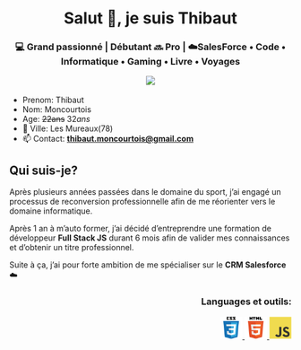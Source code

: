 <h1 align="center">Salut 👋, je suis Thibaut</h1>
<h3 align="center">💻 Grand passionné | Débutant 🔜 Pro | ☁️SalesForce • Code • Informatique • Gaming • Livre • Voyages</h3>

<p style="margin: 15px;" align="center">
    <img src="https://readme-typing-svg.herokuapp.com?duration=2000&color=EBD41B&center=true&vCenter=true&lines=developer+fullstack;sushi+lover;code+for+life">
</p>

- Prenom: Thibaut
- Nom: Moncourtois
- Age: ~~22ans~~ 32*ans*
- 📍 Ville: Les Mureaux(78)
- 📫 Contact: **thibaut.moncourtois@gmail.com**

## Qui suis-je?
Après plusieurs années passées dans le domaine du sport, j’ai engagé un processus de reconversion professionnelle afin de me réorienter vers le domaine informatique.

Après 1 an à m’auto former, j’ai décidé d’entreprendre une formation de développeur **Full Stack JS** durant 6 mois afin de valider mes connaissances et d’obtenir un titre professionnel.

Suite à ça, j’ai pour forte ambition de me spécialiser sur le **CRM Salesforce** ☁️


<h3 align="right">Languages et outils:</h3>
<p align="right"> <a href="https://www.w3schools.com/css/" target="_blank" rel="noreferrer"> <img src="https://raw.githubusercontent.com/devicons/devicon/master/icons/css3/css3-original-wordmark.svg" alt="css3" width="40" height="40"/> </a> <a href="https://www.w3.org/html/" target="_blank" rel="noreferrer"> <img src="https://raw.githubusercontent.com/devicons/devicon/master/icons/html5/html5-original-wordmark.svg" alt="html5" width="40" height="40"/> </a> <a href="https://developer.mozilla.org/en-US/docs/Web/JavaScript" target="_blank" rel="noreferrer"> <img src="https://raw.githubusercontent.com/devicons/devicon/master/icons/javascript/javascript-original.svg" alt="javascript" width="40" height="40"/> </a> </p>

